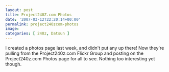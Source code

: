 ```yaml
---
layout: post
title: Project240Z.com Photos
date: '2007-03-12T22:20:14+00:00'
permalink: project240zcom-photos
image: 
categories: [ 240z, Datsun ]
---
```

I created a photos page last week, and didn't put any up there! Now they're pulling from the Project240z.com Flickr Group and posting on the Project240z.com Photos page for all to see. Nothing too interesting yet though.

